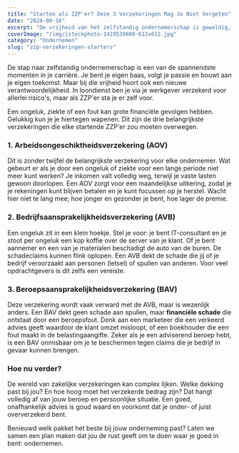 ```yaml
---
title: "Starten als ZZP'er? Deze 3 Verzekeringen Mag Je Niet Vergeten"
date: "2024-09-16"
excerpt: "De vrijheid van het zelfstandig ondernemerschap is geweldig, maar brengt ook risico's met zich mee. Zorg dat je vangnet goed geregeld is."
coverImage: "/img/istockphoto-1419539600-612x612.jpg"
category: "Ondernemen"
slug: "zzp-verzekeringen-starters"
---
```


De stap naar zelfstandig ondernemerschap is een van de spannendste momenten in je carrière. Je bent je eigen baas, volgt je passie en bouwt aan je eigen toekomst. Maar bij die vrijheid hoort ook een nieuwe verantwoordelijkheid. In loondienst ben je via je werkgever verzekerd voor allerlei risico's, maar als ZZP'er sta je er zelf voor.

Een ongeluk, ziekte of een fout kan grote financiële gevolgen hebben. Gelukkig kun je je hiertegen wapenen. Dit zijn de drie belangrijkste verzekeringen die elke startende ZZP'er zou moeten overwegen.

### 1. Arbeidsongeschiktheidsverzekering (AOV)

Dit is zonder twijfel de belangrijkste verzekering voor elke ondernemer. Wat gebeurt er als je door een ongeluk of ziekte voor een lange periode niet meer kunt werken? Je inkomen valt volledig weg, terwijl je vaste lasten gewoon doorlopen. Een AOV zorgt voor een maandelijkse uitkering, zodat je je rekeningen kunt blijven betalen en je kunt focussen op je herstel. Wacht hier niet te lang mee; hoe jonger en gezonder je bent, hoe lager de premie.

### 2. Bedrijfsaansprakelijkheidsverzekering (AVB)

Een ongeluk zit in een klein hoekje. Stel je voor: je bent IT-consultant en je stoot per ongeluk een kop koffie over de server van je klant. Of je bent aannemer en een van je materialen beschadigt de auto van de buren. De schadeclaims kunnen flink oplopen. Een AVB dekt de schade die jij of je bedrijf veroorzaakt aan personen (letsel) of spullen van anderen. Voor veel opdrachtgevers is dit zelfs een vereiste.

### 3. Beroepsaansprakelijkheidsverzekering (BAV)

Deze verzekering wordt vaak verward met de AVB, maar is wezenlijk anders. Een BAV dekt geen schade aan spullen, maar **financiële schade** die ontstaat door een beroepsfout. Denk aan een marketeer die een verkeerd advies geeft waardoor de klant omzet misloopt, of een boekhouder die een fout maakt in de belastingaangifte. Zeker als je een adviserend beroep hebt, is een BAV onmisbaar om je te beschermen tegen claims die je bedrijf in gevaar kunnen brengen.

### Hoe nu verder?

De wereld van zakelijke verzekeringen kan complex lijken. Welke dekking past bij jou? En hoe hoog moet het verzekerde bedrag zijn? Dat hangt volledig af van jouw beroep en persoonlijke situatie. Een goed, onafhankelijk advies is goud waard en voorkomt dat je onder- of juist oververzekerd bent.

Benieuwd welk pakket het beste bij jouw onderneming past? Laten we samen een plan maken dat jou de rust geeft om te doen waar je goed in bent: ondernemen.
